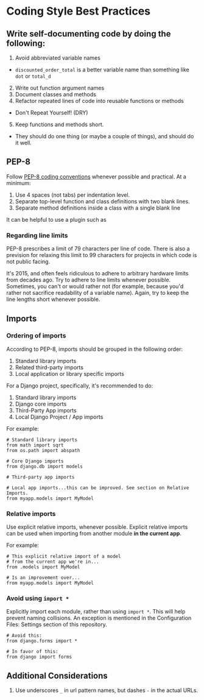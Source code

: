 # Coding Style Best Practices

## Write self-documenting code by doing the following:

1. Avoid abbreviated variable names
  * `discounted_order_total` is a better variable name than something like `dot` or `total_d` 
2. Write out function argument names
3. Document classes and methods
4. Refactor repeated lines of code into reusable functions or methods
  * Don't Repeat Yourself! (DRY)
5. Keep functions and methods short. 
  * They should do one thing (or maybe a couple of things), and should do it well.

## PEP-8

Follow [PEP-8 coding conventions](#) whenever possible and practical. At a minimum:

1. Use 4 spaces (not tabs) per indentation level.
2. Separate top-level function and class definitions with two blank lines.
3. Separate method definitions inside a class with a single blank line

It can be helpful to use a plugin such as 

### Regarding line limits

PEP-8 prescribes a limit of 79 characters per line of code. There is also a prevision for relaxing this limit to 99 characters for projects in which code is not public facing. 

It's 2015, and often feels ridiculous to adhere to arbitrary hardware limits from decades ago. Try to adhere to line limits whenever possible. Sometimes, you can't or would rather not (for example, because you'd rather not sacrifice readability of a variable name). Again, try to keep the line lengths short whenever possible.

## Imports

### Ordering of imports 

According to PEP-8, imports should be grouped in the following order:

1. Standard library imports
2. Related third-party imports
3. Local application or library specific imports

For a Django project, specifically, it's recommended to do:

1. Standard library imports
2. Django core imports
3. Third-Party App imports
4. Local Django Project / App imports

For example:

	# Standard library imports
	from math import sqrt
	from os.path import abspath

	# Core Django imports
	from django.db import models

	# Third-party app imports

	# Local app imports...this can be improved. See section on Relative Imports.
	from myapp.models import MyModel

### Relative imports

Use explicit relative imports, whenever possible. Explicit relative imports can be used when importing from another module **in the current app**.

For example:

    # This explicit relative import of a model
    # from the current app we're in...
    from .models import MyModel

    # Is an improvement over...
    from myapp.models import MyModel

### Avoid using `import *`

Explicitly import each module, rather than using `import *`. This will help prevent naming collisions. An exception is mentioned in the Configuration Files: Settings section of this repository.

    # Avoid this:
    from django.forms import *

    # In favor of this:
    from django import forms

## Additional Considerations

1. Use underscores `_` in url pattern names, but dashes `-` in the actual URLs.